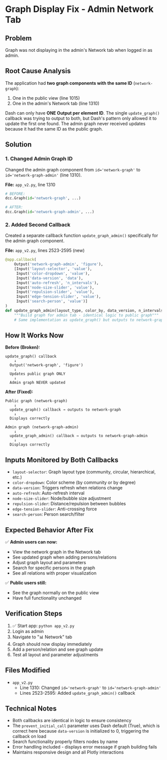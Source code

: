 # Graph Display Fix - Admin Network Tab

## Problem
Graph was not displaying in the admin's Network tab when logged in as admin.

## Root Cause Analysis
The application had **two graph components with the same ID** (`network-graph`):
1. One in the public view (line 1015)
2. One in the admin's Network tab (line 1310)

Dash can only have **ONE Output per element ID**. The single `update_graph()` callback was trying to output to both, but Dash's pattern only allowed it to update the first one found. The admin graph never received updates because it had the same ID as the public graph.

## Solution

### 1. Changed Admin Graph ID
Changed the admin graph component from `id='network-graph'` to `id='network-graph-admin'` (line 1310).

**File:** `app_v2.py`, line 1310
```python
# BEFORE:
dcc.Graph(id='network-graph', ...)

# AFTER:
dcc.Graph(id='network-graph-admin', ...)
```

### 2. Added Second Callback
Created a separate callback function `update_graph_admin()` specifically for the admin graph component.

**File:** `app_v2.py`, lines 2523-2595 (new)
```python
@app.callback(
    Output('network-graph-admin', 'figure'),
    [Input('layout-selector', 'value'),
     Input('color-dropdown', 'value'),
     Input('data-version', 'data'),
     Input('auto-refresh', 'n_intervals'),
     Input('node-size-slider', 'value'),
     Input('repulsion-slider', 'value'),
     Input('edge-tension-slider', 'value'),
     Input('search-person', 'value')]
)
def update_graph_admin(layout_type, color_by, data_version, n_intervals, node_size, repulsion, edge_tension, search_person):
    """Build graph for admin tab - identical logic to public graph"""
    # Same implementation as update_graph() but outputs to network-graph-admin
```

## How It Works Now

**Before (Broken):**
```
update_graph() callback
    ↓
  Output('network-graph', 'figure')
    ↓
  Updates public graph ONLY
    ↓
  Admin graph NEVER updated
```

**After (Fixed):**
```
Public graph (network-graph)
    ↓
  update_graph() callback → outputs to network-graph
    ↓
  Displays correctly

Admin graph (network-graph-admin)
    ↓
  update_graph_admin() callback → outputs to network-graph-admin
    ↓
  Displays correctly
```

## Inputs Monitored by Both Callbacks
- `layout-selector`: Graph layout type (community, circular, hierarchical, etc.)
- `color-dropdown`: Color scheme (by community or by degree)
- `data-version`: Triggers refresh when relations change
- `auto-refresh`: Auto-refresh interval
- `node-size-slider`: Node/bubble size adjustment
- `repulsion-slider`: Distance/repulsion between bubbles
- `edge-tension-slider`: Anti-crossing force
- `search-person`: Person search/filter

## Expected Behavior After Fix

✅ **Admin users can now:**
- View the network graph in the Network tab
- See updated graph when adding persons/relations
- Adjust graph layout and parameters
- Search for specific persons in the graph
- See all relations with proper visualization

✅ **Public users still:**
- See the graph normally on the public view
- Have full functionality unchanged

## Verification Steps

1. ✅ Start app: `python app_v2.py`
2. Login as admin
3. Navigate to "📊 Network" tab
4. Graph should now display immediately
5. Add a person/relation and see graph update
6. Test all layout and parameter adjustments

## Files Modified
- `app_v2.py`
  - Line 1310: Changed `id='network-graph'` to `id='network-graph-admin'`
  - Lines 2523-2595: Added `update_graph_admin()` callback

## Technical Notes

- Both callbacks are identical in logic to ensure consistency
- The `prevent_initial_call` parameter uses Dash default (True), which is correct here because `data-version` is initialized to 0, triggering the callback on load
- Search functionality properly filters nodes by name
- Error handling included - displays error message if graph building fails
- Maintains responsive design and all Plotly interactions
